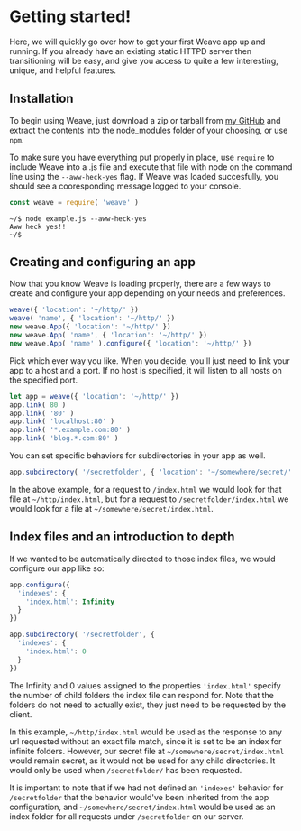 # Getting started!
Here, we will quickly go over how to get your first Weave app up and running. If
you already have an existing static HTTPD server then transitioning will be easy,
and give you access to quite a few interesting, unique, and helpful features.

## Installation
To begin using Weave, just download a zip or tarball from [my GitHub](https://github.com/partheseas/weave)
and extract the contents into the node_modules folder of your choosing, or use `npm`.

To make sure you have everything put properly in place, use `require` to include Weave
into a .js file and execute that file with node on the command line using the `--aww-heck-yes`
flag. If Weave was loaded succesfully, you should see a cooresponding message logged
to your console.

```JavaScript
const weave = require( 'weave' )
```

```Shell
~/$ node example.js --aww-heck-yes
Aww heck yes!!
~/$
```

## Creating and configuring an app
Now that you know Weave is loading properly, there are a few ways to create and
configure your app depending on your needs and preferences.

```JavaScript
weave({ 'location': '~/http/' })
weave( 'name', { 'location': '~/http/' })
new weave.App({ 'location': '~/http/' })
new weave.App( 'name', { 'location': '~/http/' })
new weave.App( 'name' ).configure({ 'location': '~/http/' })
```

Pick which ever way you like. When you decide, you'll just need to link your
app to a host and a port. If no host is specified, it will listen to all hosts
on the specified port.

```JavaScript
let app = weave({ 'location': '~/http/' })
app.link( 80 )
app.link( '80' )
app.link( 'localhost:80' )
app.link( '*.example.com:80' )
app.link( 'blog.*.com:80' )
```

You can set specific behaviors for subdirectories in your app as well.
```JavaScript
app.subdirectory( '/secretfolder', { 'location': '~/somewhere/secret/' })
```
In the above example, for a request to `/index.html` we would look for that file
at `~/http/index.html`, but for a request to `/secretfolder/index.html` we would
look for a file at `~/somewhere/secret/index.html`.

## Index files and an introduction to depth
If we wanted to be automatically directed to those index files, we would configure
our app like so:
```JavaScript
app.configure({
  'indexes': {
    'index.html': Infinity
  }
})

app.subdirectory( '/secretfolder', {
  'indexes': {
    'index.html': 0
  }
})
```

The Infinity and 0 values assigned to the properties `'index.html'` specify the
number of child folders the index file can respond for. Note that the folders do
not need to actually exist, they just need to be requested by the client.

In this example, `~/http/index.html` would be used as the response to any url requested
without an exact file match, since it is set to be an index for infinite folders.
However, our secret file at `~/somewhere/secret/index.html` would remain secret, as it
would not be used for any child directories. It would only be used when `/secretfolder/` has
been requested.

It is important to note that if we had not defined an `'indexes'` behavior for `/secretfolder`
that the behavior would've been inherited from the app configuration, and
`~/somewhere/secret/index.html` would be used as an index folder for all requests
under `/secretfolder` on our server.
